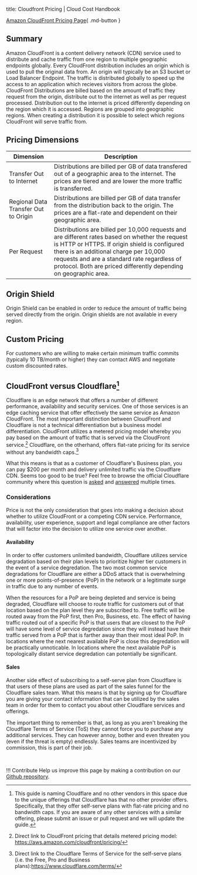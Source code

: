 title: Cloudfront Pricing | Cloud Cost Handbook

[Amazon CloudFront Pricing Page](https://aws.amazon.com/cloudfront/pricing/){ .md-button }

## Summary

Amazon CloudFront is a content delivery network (CDN) service used to distribute and cache traffic from one region to multiple geographic endpoints globally. Every CloudFront distribution includes an origin which is used to pull the original data from. An origin will typically be an S3 bucket or Load Balancer Endpoint. The traffic is distributed globally to speed up the access to an application which recieves visitors from across the globe. CloudFront Distributions are billed based on the amount of traffic they request from the origin, distribute out to the internet as well as per request processed. Distribution out to the internet is priced differently depending on the region which it is accessed. Regions are grouped into geographic regions. When creating a distribution it is possible to select which regions CloudFront will serve traffic from.

## Pricing Dimensions

| Dimension | Description |
| -- | -- |
| Transfer Out to Internet | Distributions are billed per GB of data transfered out of a geographic area to the internet. The prices are tiered and are lower the more traffic is transferred. |
| Regional Data Transfer Out to Origin | Distributions are billed per GB of data transfer from the distribution back to the origin. The prices are a flat-rate and dependent on their geographic area. |
| Per Request | Distributions are billed per 10,000 requests and are different rates based on whether the request is HTTP or HTTPS. If origin shield is configured there is an additional charge per 10,000 requests and are a standard rate regardless of protocol. Both are priced differently depending on geographic area. |

## Origin Shield

Origin Shield can be enabled in order to reduce the amount of traffic being served directly from the origin. Origin shields are not available in every region.

## Custom Pricing

For customers who are willing to make certain minimum traffic commits (typically 10 TB/month or higher) they can contact AWS and negotiate custom discounted rates.


## CloudFront versus Cloudflare[^whynoothervendors]

Cloudflare is an edge network that offers a number of different performance, availability and security services. One of those services is an edge caching service that offer effectively the same service as Amazon CloudFront. The most important distinction between CloudFront and Cloudflare is not a technical differentiation but a business model differentiation. CloudFront utilizes a metered pricing model whereby you pay based on the amount of traffic that is served via the CloudFront service.[^cloudfrontpricing] Cloudflare, on the otherhand, offers flat-rate pricing for its service without any bandwidth caps.[^cloudflaretos] 

What this means is that as a customer of Cloudflare's Business plan, you can pay $200 per month and delivery unlimited traffic via the Cloudflare CDN. Seems too good to be true? Feel free to browse the official Cloudflare community where this question is [asked](https://community.cloudflare.com/t/to-support-about-cdn-plan/166219) and [answered](https://community.cloudflare.com/t/cloudflare-doesnt-mention-in-plans-that-how-much-monthly-bandwidth-will-provides/161097) multiple times.

### Considerations

Price is not the only consideration that goes into making a decision about whether to utilize CloudFront or a competing CDN service. Performance, availability, user experience, support and legal compliance are other factors that will factor into the decision to utilize one service over another.

#### Availability

In order to offer customers unlimited bandwidth, Cloudflare utilizes service degradation based on their plan levels to prioritize higher tier customers in the event of a service degredation. The two most common service degradations for Cloudflare are either a DDoS attack that is overwhelming one or more points-of-presence (PoP) in the network or a legitimate surge in traffic due to any number of events. 

When the resources for a PoP are being depleted and service is being degraded, Cloudflare will choose to route traffic for customers out of that location based on the plan level they are subscribed to. Free traffic will be routed away from the PoP first, then Pro, Business, etc. The effect of having traffic routed out of a specific PoP is that users that are closest to the PoP will have some level of service degredation since they will instead have their traffic served from a PoP that is farther away than their most ideal PoP. In locations where the next nearest available PoP is close this degredation will be practically unnoticable. In locations where the next available PoP is topologically distant service degredation can potentially be significant.

#### Sales

Another side effect of subscribing to a self-serve plan from Cloudflare is that users of these plans are used as part of the sales funnel for the Cloudflare sales team. What this means is that by signing up for Cloudflare you are giving your contact information that can be utilized by the sales team in order for them to contact you about other Cloudflare services and offerings. 

The important thing to remember is that, as long as you aren't breaking the Cloudflare Terms of Service (ToS) they cannot force you to purchase any additional services. They can however annoy, bother and even threaten you (even if the threat is empty) endlessly. Sales teams are incentivized by commission, this is part of their job.

<br/>

!!! Contribute
	Help us improve this page by making a contribution on our [Github repository](https://github.com/vantage-sh/handbook).


[^whynoothervendors]: This guide is naming Cloudflare and no other vendors in this space due to the unique offerings that Cloudflare has that no other provider offers. Specifically, that they offer self-serve plans with flat-rate pricing and no bandwidth caps. If you are aware of any other services with a similar offering, please submit an issue or pull request and we will update the guide.

[^cloudfrontpricing]: Direct link to CloudFront pricing that details metered pricing model: https://aws.amazon.com/cloudfront/pricing/

[^cloudflaretos]: Direct link to the Cloudflare Terms of Service for the self-serve plans (i.e. the Free, Pro and Business plans):https://www.cloudflare.com/terms/